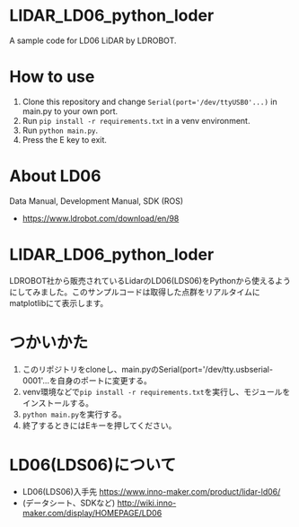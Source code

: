 # LIDAR_LD06_python_loder
A sample code for LD06 LiDAR by LDROBOT.

# How to use
1. Clone this repository and change `Serial(port='/dev/ttyUSB0'...)` in main.py to your own port.
2. Run `pip install -r requirements.txt` in a venv environment.
3. Run `python main.py`.
4. Press the E key to exit.

# About LD06
Data Manual, Development Manual, SDK (ROS)
- https://www.ldrobot.com/download/en/98


# LIDAR_LD06_python_loder
LDROBOT社から販売されているLidarのLD06(LDS06)をPythonから使えるようにしてみました。このサンプルコードは取得した点群をリアルタイムにmatplotlibにて表示します。

# つかいかた
1. このリポジトリをcloneし、main.pyのSerial(port='/dev/tty.usbserial-0001'...を自身のポートに変更する。
2. venv環境などで`pip install -r requirements.txt`を実行し、モジュールをインストールする。
3. `python main.py`を実行する。
4. 終了するときにはEキーを押してください。

# LD06(LDS06)について
- LD06(LDS06)入手先 https://www.inno-maker.com/product/lidar-ld06/
- (データシート、SDKなど) http://wiki.inno-maker.com/display/HOMEPAGE/LD06

